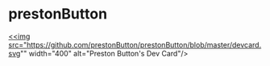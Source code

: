 # prestonButton
 
<a href="https://app.daily.dev/PrestonButton"><<img src="https://github.com/prestonButton/prestonButton/blob/master/devcard.svg"" width="400" alt="Preston Button's Dev Card"/></a>

